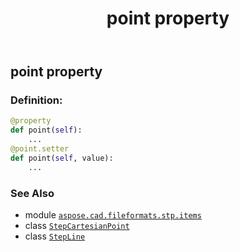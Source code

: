 ﻿---
title: point property
second_title: Aspose.CAD for Python via .NET API References
description: 
type: docs
weight: 70
url: /python-net/aspose.cad.fileformats.stp.items/stepline/point/
is_root: false
---

## point property

### Definition:
```python
@property
def point(self):
    ...
@point.setter
def point(self, value):
    ...
```

### See Also
* module [`aspose.cad.fileformats.stp.items`](../../)
* class [`StepCartesianPoint`](/cad/python-net/aspose.cad.fileformats.stp.items/stepcartesianpoint)
* class [`StepLine`](/cad/python-net/aspose.cad.fileformats.stp.items/stepline)
